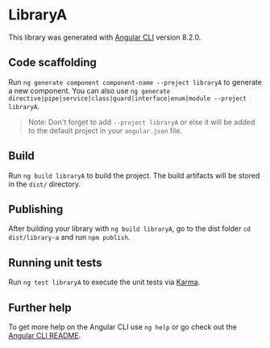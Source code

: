 # LibraryA

This library was generated with [Angular CLI](https://github.com/angular/angular-cli) version 8.2.0.

## Code scaffolding

Run `ng generate component component-name --project libraryA` to generate a new component. You can also use `ng generate directive|pipe|service|class|guard|interface|enum|module --project libraryA`.
> Note: Don't forget to add `--project libraryA` or else it will be added to the default project in your `angular.json` file. 

## Build

Run `ng build libraryA` to build the project. The build artifacts will be stored in the `dist/` directory.

## Publishing

After building your library with `ng build libraryA`, go to the dist folder `cd dist/library-a` and run `npm publish`.

## Running unit tests

Run `ng test libraryA` to execute the unit tests via [Karma](https://karma-runner.github.io).

## Further help

To get more help on the Angular CLI use `ng help` or go check out the [Angular CLI README](https://github.com/angular/angular-cli/blob/master/README.md).
